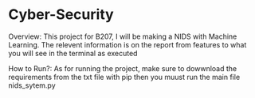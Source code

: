 # Cyber-Security

Overview:
This project for B207, I will be making a NIDS with Machine Learning. The relevent information is on the report from features to what you will see in the terminal as executed

How to Run?:
As for running the project, make sure to dowwnload the requirements from the txt file with pip
then you muust run the main file nids_sytem.py
